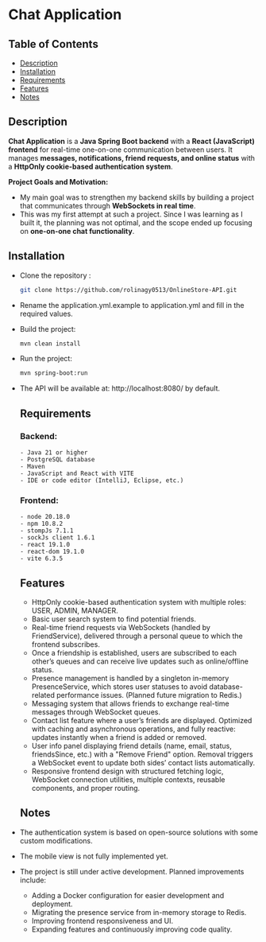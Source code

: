 # Chat Application

## Table of Contents
- [Description](#description)
- [Installation](#installation)
- [Requirements](#requirements)
- [Features](#features)
- [Notes](#notes)


## Description

**Chat Application** is a **Java Spring Boot backend** with a **React (JavaScript) frontend** for real-time one-on-one communication between users. It manages **messages, notifications, friend requests, and online status** with a **HttpOnly cookie-based authentication system**. 

**Project Goals and Motivation:**
  - My main goal was to strengthen my backend skills by building a project that communicates through **WebSockets in real time**.  
  - This was my first attempt at such a project. Since I was learning as I built it, the planning was not optimal, and the scope ended up focusing on **one-on-one chat functionality**.  

## Installation

- Clone the repository :
  ```bash
  git clone https://github.com/rolinagy0513/OnlineStore-API.git
- Rename the application.yml.example to application.yml and fill in the required values.
- Build the project:
  ```bash
  mvn clean install
- Run the project:
  ```bash
  mvn spring-boot:run
- The API will be available at: http://localhost:8080/ by default.


  ## Requirements

    ### Backend:
      - Java 21 or higher  
      - PostgreSQL database  
      - Maven
      - JavaScript and React with VITE 
      - IDE or code editor (IntelliJ, Eclipse, etc.)
   
    ### Frontend:
      - node 20.18.0
      - npm 10.8.2
      - stompJs 7.1.1
      - sockJs client 1.6.1
      - react 19.1.0
      - react-dom 19.1.0
      - vite 6.3.5

  
  ## Features

  - HttpOnly cookie-based authentication system with multiple roles: USER, ADMIN, MANAGER.
  - Basic user search system to find potential friends.
  - Real-time friend requests via WebSockets (handled by FriendService), delivered through a personal queue to which the frontend subscribes.
  - Once a friendship is established, users are subscribed to each other’s queues and can receive live updates such as online/offline status.
  - Presence management is handled by a singleton in-memory PresenceService, which stores user statuses to avoid database-related performance issues. (Planned future migration to Redis.)
  - Messaging system that allows friends to exchange real-time messages through WebSocket queues.
  - Contact list feature where a user’s friends are displayed. Optimized with caching and asynchronous operations, and fully reactive: updates instantly when a friend is added or removed.
  - User info panel displaying friend details (name, email, status, friendsSince, etc.) with a "Remove Friend" option. Removal triggers a WebSocket event to update both sides’ contact lists automatically.
  - Responsive frontend design with structured fetching logic, WebSocket connection utilities, multiple contexts, reusable components, and proper routing.


  ## Notes

- The authentication system is based on open-source solutions with some custom modifications.
- The mobile view is not fully implemented yet.
- The project is still under active development. Planned improvements include:
  - Adding a Docker configuration for easier development and deployment.
  - Migrating the presence service from in-memory storage to Redis.
  - Improving frontend responsiveness and UI.
  - Expanding features and continuously improving code quality.
